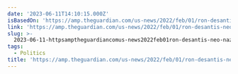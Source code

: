 ```yaml
---
date: '2023-06-11T14:10:15.000Z'
isBasedOn: 'https://amp.theguardian.com/us-news/2022/feb/01/ron-desantis-neo-nazi-protests'
link: 'https://amp.theguardian.com/us-news/2022/feb/01/ron-desantis-neo-nazi-protests'
slug: >-
  2023-06-11-httpsamptheguardiancomus-news2022feb01ron-desantis-neo-nazi-protests
tags:
  - Politics
title: 'https://amp.theguardian.com/us-news/2022/feb/01/ron-desantis-neo-nazi-protests'
---
```


